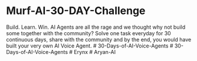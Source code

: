 # Murf-AI-30-DAY-Challenge
Build. Learn. Win.  AI Agents are all the rage and we thought why not build some together with the community?  Solve one task everyday for 30 continuous days, share with the community and by the end, you would have built your very own AI Voice Agent.
#   3 0 - D a y s - o f - A I - V o i c e - A g e n t s  
 #   3 0 - D a y s - o f - A I - V o i c e - A g e n t s  
 #   E r y n x  
 #   A r y a n - A I  
 